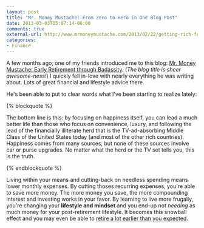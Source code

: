 ```yaml
---
layout: post
title: "Mr. Money Mustache: From Zero to Hero in One Blog Post"
date: 2013-03-03T15:07:14-06:00
comments: true
external-url: http://www.mrmoneymustache.com/2013/02/22/getting-rich-from-zero-to-hero-in-one-blog-post/
categories:
- Finance
---
```


A few months ago, one of my friends introduced me to this blog:
[Mr. Money Mustache: Early Retirement through Badassity](http://www.mrmoneymustache.com/).
(*The blog title is sheer awesome-ness!*) I quickly fell in-love with nearly
everything he was writing about.  Lots of great financial and lifestyle advice
there.

He's been able to put to clear words what I've been starting to realize lately:

{% blockquote %}

The bottom line is this: by focusing on happiness itself, you can lead a much
better life than those who focus on convenience, luxury, and following the lead
of the financially illiterate herd that is the TV-ad-absorbing Middle Class of
the United States today (and most of the other rich countries).  Happiness
comes from many sources, but none of these sources involve car or purse
upgrades. No matter what the herd or the TV set tells you, this is the truth.

{% endblockquote %}

Living within your means and cutting-back on needless spending means lower
monthly expenses. By cutting thoses recurring expenses, you're able to save
more money.  The more money you save, the more compounding interest and
investing works in your favor. By learning to live more frugally, you're
changing your **lifestyle and mindset** and you end-up not *needing* as much
money for your post-retirement lifestyle. It becomes this snowball effect and
you may even be able to [retire a lot earlier than you expected](http://www.mrmoneymustache.com/2012/01/13/the-shockingly-simple-math-behind-early-retirement/).

